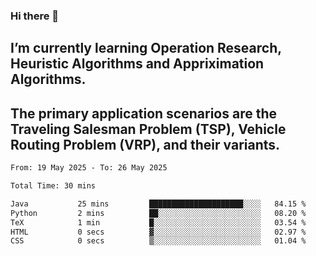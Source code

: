 ### Hi there 👋
## I’m currently learning Operation Research, Heuristic Algorithms and Appriximation Algorithms.
## The primary application scenarios are the Traveling Salesman Problem (TSP), Vehicle Routing Problem (VRP), and their variants.
<!--START_SECTION:waka-->

```txt
From: 19 May 2025 - To: 26 May 2025

Total Time: 30 mins

Java           25 mins         █████████████████████░░░░   84.15 %
Python         2 mins          ██░░░░░░░░░░░░░░░░░░░░░░░   08.20 %
TeX            1 min           █░░░░░░░░░░░░░░░░░░░░░░░░   03.54 %
HTML           0 secs          ▓░░░░░░░░░░░░░░░░░░░░░░░░   02.97 %
CSS            0 secs          ▒░░░░░░░░░░░░░░░░░░░░░░░░   01.04 %
```

<!--END_SECTION:waka-->
<!--
**Bookervsky/Bookervsky** is a ✨ _special_ ✨ repository because its `README.md` (this file) appears on your GitHub profile.

Here are some ideas to get you started:

- 🔭 I’m currently working on ...
- 🌱 I’m currently learning ...
- 👯 I’m looking to collaborate on ...
- 🤔 I’m looking for help with ...
- 💬 Ask me about ...
- 📫 How to reach me: ...
- 😄 Pronouns: ...
- ⚡ Fun fact: ...
-->
